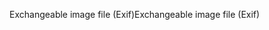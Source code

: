 <span data-ttu-id="6d44d-101">Exchangeable image file (Exif)</span><span class="sxs-lookup"><span data-stu-id="6d44d-101">Exchangeable image file (Exif)</span></span>